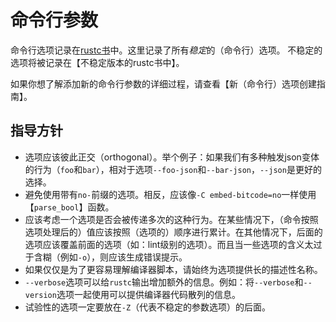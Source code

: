 # 命令行参数

命令行选项记录在[rustc书][cli-docs]中。这里记录了所有*稳定*的（命令行）选项。 不稳定的选项将被记录在【不稳定版本的rustc书中】。

如果你想了解添加新的命令行参数的详细过程，请查看【新（命令行）选项创建指南】。

## 指导方针

- 选项应该彼此正交（orthogonal）。举个例子：如果我们有多种触发json变体的行为（`foo`和`bar`），相对于选项`--foo-json`和`--bar-json`，`--json`是更好的选择。
- 避免使用带有`no-`前缀的选项。相反，应该像`-C embed-bitcode=no`一样使用【`parse_bool`】函数。
- 应该考虑一个选项是否会被传递多次的这种行为。在某些情况下，（命令按照选项处理后的）值应该按照（选项的）顺序进行累计。在其他情况下，后面的选项应该覆盖前面的选项（如：lint级别的选项）。而且当一些选项的含义太过于含糊（例如`-o`），则应该生成错误提示。
- 如果仅仅是为了更容易理解编译器脚本，请始终为选项提供长的描述性名称。
- `--verbose`选项可以给`rustc`输出增加额外的信息。例如：将`--verbose`和`--version`选项一起使用可以提供编译器代码散列的信息。
- 试验性的选项一定要放在`-Z`（代表不稳定的参数选项）的后面。

[cli-docs]: https://doc.rust-lang.org/rustc/command-line-arguments.html
[forge guide for new options]: https://forge.rust-lang.org/compiler/new_option.html
[unstable book]: https://doc.rust-lang.org/nightly/unstable-book/
[`parse_bool`]: https://github.com/rust-lang/rust/blob/e5335592e78354e33d798d20c04bcd677c1df62d/src/librustc_session/options.rs#L307-L313
